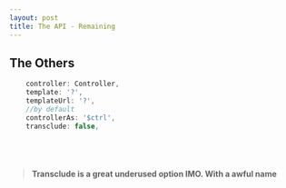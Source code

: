 ```yaml
---
layout: post
title: The API - Remaining
---
```


## The Others

```javascript
    controller: Controller,
    template: '?',
    templateUrl: '?',
    //by default
    controllerAs: '$ctrl',
    transclude: false,
```
<br><br>

> #### Transclude is a great underused option IMO. With a awful name
